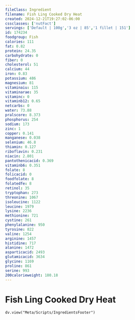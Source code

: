 ```yaml
---
fileClass: Ingredient
filename: Fish Ling Cooked Dry Heat
created: 2024-12-21T19:27:02-06:00
cssclasses: ['nutFact']
servings: ['Default | 100g','3 oz | 85','1 fillet | 151']
id: 174234
foodgroup: Fish
calories: 111
fat: 0.82
protein: 24.35
carbohydrate: 0
fiber: 0
cholesterol: 51
calcium: 44
iron: 0.83
potassium: 486
magnesium: 81
vitaminaiu: 115
vitaminarae: 35
vitaminc: 0
vitaminb12: 0.65
netcarbs: 0
water: 73.88
pralscore: 8.373
phosphorus: 254
sodium: 173
zinc: 1
copper: 0.141
manganese: 0.038
selenium: 46.8
thiamin: 0.127
riboflavin: 0.231
niacin: 2.801
pantothenicacid: 0.369
vitaminb6: 0.351
folate: 8
folicacid: 0
foodfolate: 8
folatedfe: 8
retinol: 35
tryptophan: 273
threonine: 1067
isoleucine: 1122
leucine: 1979
lysine: 2236
methionine: 721
cystine: 261
phenylalanine: 950
tyrosine: 822
valine: 1254
arginine: 1457
histidine: 717
alanine: 1472
asparticacid: 2493
glutamicacid: 3634
glycine: 1169
proline: 861
serine: 993
200calorieweight: 180.18
---
```


# Fish Ling Cooked Dry Heat

```dataviewjs
dv.view("Meta/Scripts/IngredientsFooter")
```